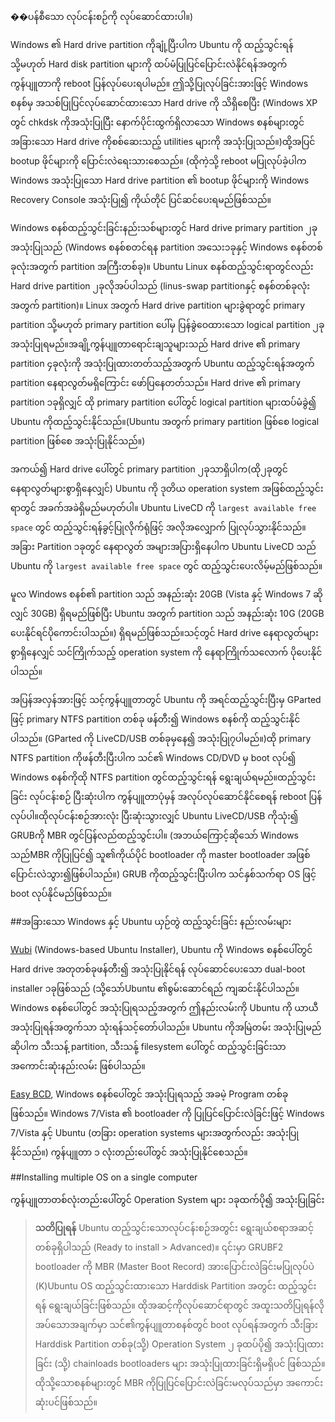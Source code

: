 ﻿��ပန်စီသော လုပ်ငန်းစဉ်ကို လုပ်ဆောင်ထားပါ။)

Windows ၏ Hard drive partition ကိုချုံ့ပြီးပါက  Ubuntu ကို ထည့်သွင်းရန်သို့မဟုတ် Hard disk 
partition များကို ထပ်မံပြုပြင်ပြောင်းလဲနိုင်ရန်အတွက် ကွန်ပျူတာကို reboot ပြန်လုပ်ပေးရပါမည်။
ဤသို့ပြုလုပ်ခြင်းအားဖြင့် Windows စနစ်မှ အသစ်ပြုပြင်လုပ်ဆောင်ထားသော    Hard drive ကို သိရှိစေပြီး (Windows XP တွင် chkdsk ကိုအသုံးပြုပြီး နောက်ပိုင်းထွက်ရှိလာသော Windows စနစ်များတွင် အခြားသော Hard drive ကိုစစ်ဆေးသည့် utilities များကို အသုံးပြုသည်။)ထို့အပြင် bootup ဖိုင်များကို ပြောင်းလဲရေးသားစေသည်။ (ထိုကဲ့သို့ reboot မပြုလုပ်ခဲ့ပါက Windows အသုံးပြုသော Hard drive partition ၏ bootup ဖိုင်များကို Windows Recovery Console အသုံးပြု၍ ကိုယ်တိုင် ပြင်ဆင်ပေးရမည်ဖြစ်သည်။

Windows စနစ်ထည့်သွင်းခြင်းနည်းသစ်များတွင် Hard drive primary partition ၂ခုအသုံးပြုသည်
(Windows စနစ်စတင်ရန partition  အသေး၁ခုနှင့် Windows စနစ်တစ်ခုလုံးအတွက် partition အကြီးတစ်ခု)။ Ubuntu Linux စနစ်ထည့်သွင်းရာတွင်လည်း Hard drive partition ၂ခုလိုအပ်ပါသည် (linus-swap partitionနှင့် စနစ်တစ်ခုလုံးအတွက် partition)။ Linux အတွက် Hard drive partition များခွဲရာတွင် primary partition သို့မဟုတ် primary partition ပေါ်မှ ပြန်ခွဲဝေထားသော logical partition  ၂ခု အသုံးပြုရမည်။အချို့ကွန်ပျူတာရောင်းချသူများသည် Hard drive ၏ primary partition ၄ခုလုံးကို အသုံးပြုထားတတ်သည့်အတွက် Ubuntu  ထည့်သွင်းရန်အတွက် partition နေရာလွတ်မရှိကြောင်း ဖော်ပြနေတတ်သည်။ Hard drive ၏ primary partition ၁ခုရှိလျှင် ထို primary partition  ပေါ်တွင် logical partition များထပ်မံခွဲ၍ Ubuntu  ကိုထည့်သွင်းနိုင်သည်။(Ubuntu အတွက် primary  partition ဖြစ်စေ logical partition ဖြစ်စေ အသုံးပြုနိုင်သည်။)

အကယ်၍ Hard drive ပေါ်တွင် primary partition ၂ခုသာရှိပါက(ထို၂ခုတွင် နေရာလွတ်များစွာရှိနေလျှင်) Ubuntu ကို ဒုတိယ operation system အဖြစ်ထည့်သွင်းရာတွင် အခက်အခဲရှိမည်မဟုတ်ပါ။ Ubuntu LiveCD ကို `largest available free space` တွင် ထည့်သွင်းရန်ခွင့်ပြုလိုက်ရုံဖြင့် အလိုအလျှောက် ပြုလုပ်သွားနိုင်သည်။ အခြား Partition ၁ခုတွင် နေရာလွတ် အများအပြားရှိနေပါက Ubuntu LiveCD သည် Ubuntu ကို `largest available free space` တွင် ထည့်သွင်းပေးလိမ့်မည်ဖြစ်သည်။

မူလ Windows စနစ်၏ partition သည် အနည်းဆုံး 20GB  (Vista နှင့် Windows 7 ဆိုလျှင် 30GB)
ရှိရမည်ဖြစ်ပြီး Ubuntu အတွက် partition သည် အနည်းဆုံး 10G (20GB ပေးနိုင်ရင်ပိုကောင်းပါသည်။) ရှိရမည်ဖြစ်သည်။သင့်တွင် Hard drive  နေရာလွတ်များစွာရှိနေလျှင် သင်ကြိုက်သည့် operation system ကို နေရာကြိုက်သလောက် ပိုပေးနိုင်ပါသည်။

အပြန်အလှန်အားဖြင့် သင့်ကွန်ပျူတာတွင် Ubuntu ကို အရင်ထည့်သွင်းပြီးမှ GParted ဖြင့် primary NTFS partition တစ်ခု ဖန်တီး၍ Windows စနစ်ကို ထည့်သွင်းနိုင်ပါသည်။ (GParted ကို LiveCD/USB တစ်ခုမှနေ၍ အသုံးပြု၇ပါမည်။)ထို primary NTFS partition ကိုဖန်တီးပြီးပါက သင်၏ Windows CD/DVD မှ boot လုပ်၍ Windows စနစ်ကိုထို NTFS partition တွင်ထည့်သွင်းရန် ရွေးချယ်ရမည်။ထည့်သွင်းခြင်း လုပ်ငန်းစဉ် ပြီးဆုံးပါက ကွန်ပျူတာပုံမှန် အလုပ်လုပ်ဆောင်နိုင်စေရန် reboot ပြန်လုပ်ပါ။ထိုလုပ်ငန်းစဉ်အားလုံး ပြီးဆုံးသွားလျှင် Ubuntu LiveCD/USB ကိုသုံး၍ GRUBကို MBR တွင်ပြန်လည်ထည့်သွင်းပါ။ (အဘယ်ကြောင့်ဆိုသော် Windows သည်MBR ကိုပြုပြင်၍ သူ၏ကိုယ်ပိုင် bootloader ကို master bootloader အဖြစ်ပြောင်းလဲသွား၍ဖြစ်ပါသည်။) GRUB ကိုထည့်သွင်းပြီးပါက သင်နှစ်သက်ရာ OS ဖြင့် boot
လုပ်နိုင်မည်ဖြစ်သည်။

##အခြားသော Windows နှင့် Ubuntu ယှဉ်တွဲ ထည့်သွင်းခြင်း နည်းလမ်းများ

[Wubi](http://www.ubuntu.com/getubuntu/download-wubi) (Windows-based Ubuntu
Installer), Ubuntu ကို Windows စနစ်ပေါ်တွင်  Hard drive အတုတစ်ခုဖန်တီး၍ အသုံးပြုနိုင်ရန်
လုပ်ဆောင်ပေးသော dual-boot installer ၁ခုဖြစ်သည် (သို့သော်Ubuntu ၏စွမ်းဆောင်ရည်
ကျဆင်းနိုင်ပါသည်။ Windows စနစ်ပေါ်တွင် အသုံးပြုရသည့်အတွက် ဤနည်းလမ်းကို Ubuntu ကို
ယာယီ အသုံးပြုရန်အတွက်သာ သုံးရန်သင့်တော်ပါသည်။ Ubuntu ကိုအမြဲတမ်း အသုံးပြုမည်ဆိုပါက
သီးသန့် partition, သီးသန်ု့ filesystem ပေါ်တွင် ထည့်သွင်းခြင်းသာ အကောင်းဆုံးနည်းလမ်း
ဖြစ်ပါသည်။

[Easy BCD](http://neosmart.net/dl.php?id=1), Windows စနစ်ပေါ်တွင် အသုံးပြုရသည့် အခမဲ့
Program တစ်ခုဖြစ်သည်။ Windows 7/Vista ၏ bootloader ကို ပြုပြင်ပြောင်းလဲခြင်းဖြင့် Windows 
7/Vista နှင့် Ubuntu (တခြား operation systems များအတွက်လည်း အသုံးပြုနိုင်သည်။) ကွန်ပျူတာ ၁ လုံးတည်းပေါ်တွင် အသုံးပြုနိုင်စေသည်။

##Installing multiple OS on a single computer

ကွန်ပျူတာတစ်လုံးတည်းပေါ်တွင် Operation System များ ၁ခုထက်ပို၍ အသုံးပြုခြင်း

>**သတိပြုရန်** Ubuntu ထည့်သွင်းသောလုပ်ငန်းစဉ်အတွင်း ရွေးချယ်စရာအဆင့်တစ်ခုရှိပါသည် (Ready to install > Advanced)။ ၎င်းမှာ GRUBF2 bootloader ကို MBR (Master Boot Record) အားပြောင်းလဲခြင်းမပြုလုပ်ပဲ (K)Ubuntu OS ထည့်သွင်းထားသော Harddisk Partition အတွင်း ထည့်သွင်းရန် ရွေးချယ်ခြင်းဖြစ်သည်။ ထိုအဆင့်ကိုလုပ်ဆောင်ရာတွင် အထူးသတိပြုရန်လိုအပ်သောအချက်မှာ သင်၏ကွန်ပျူတာစနစ်တွင် boot လုပ်ရန်အတွက် သီးခြား Harddisk Partition တစ်ခု(သို့) Operation System ၂ ခုထပ်ပို၍ အသုံးပြုထားခြင်း (သို့) chainloads bootloaders များ အသုံးပြုထားခြင်းရှိမရှိပင် ဖြစ်သည်။ ထိုသို့သောစနစ်များတွင် MBR ကိုပြုပြင်ပြောင်းလဲခြင်းမလုပ်သည်မှာ အကောင်းဆုံးပင်ဖြစ်သည်။

